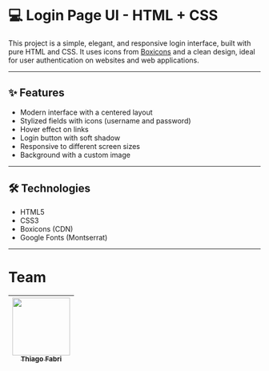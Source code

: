 # 💻 Login Page UI - HTML + CSS

 This project is a simple, elegant, and responsive login interface, built with pure HTML and CSS. It uses icons from [Boxicons](https://boxicons.com/) and a clean design, ideal for user authentication on websites and web applications.
 
---

## ✨ Features

- Modern interface with a centered layout
- Stylized fields with icons (username and password)
- Hover effect on links
- Login button with soft shadow
- Responsive to different screen sizes
- Background with a custom image

---

## 🛠️ Technologies

- HTML5
- CSS3
- Boxicons (CDN)
- Google Fonts (Montserrat)

---

# Team

| [<img loading="lazy" src="https://avatars.githubusercontent.com/u/222240928?v=4" width="115"><br><sub>Thiago Fabri</sub>](https://github.com/TllFabri) |
| :---: |







